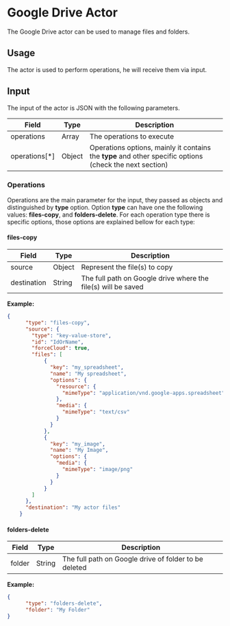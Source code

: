 # Google Drive Actor

The Google Drive actor can be used to manage files and folders.

## Usage

The actor is used to perform operations, he will receive them via input. 

## Input

The input of the actor is JSON with the following parameters.

| Field | Type | Description |
| ----- | ---- | ----------- |
| operations | Array | The operations to execute |
| operations[*] | Object |  Operations options, mainly it contains the **type** and other specific options (check the next section)  |


### Operations

Operations are the main parameter for the input, they passed as objects and distinguished by **type** option. Option **type** can have one the following values: **files-copy**, and **folders-delete**. For each operation type there is specific options, those options are explained bellow for each type:

#### files-copy

| Field | Type | Description |
| ----- | ---- | ----------- |
| source | Object | Represent the file(s) to copy |
| destination | String | The full path on Google drive where the file(s) will be saved |

**Example:**
```json
{
      "type": "files-copy",
      "source": {
        "type": "key-value-store",
        "id": "IdOrName",
        "forceCloud": true,
        "files": [
            {
              "key": "my_spreadsheet",
              "name": "My spreadsheet",
              "options": {
                "resource": {
                  "mimeType": "application/vnd.google-apps.spreadsheet"
                },
                "media": {
                  "mimeType": "text/csv"
                }
              }
            },
            {
              "key": "my_image",
              "name": "My Image",
              "options": {
                "media": {
                  "mimeType": "image/png"
                }
              }
            }
        ]
      },
      "destination": "My actor files"
    }
```

#### folders-delete

| Field | Type | Description |
| ----- | ---- | ----------- |
| folder | String | The full path on Google drive of folder to be deleted |

**Example:**
```json
{
      "type": "folders-delete",
      "folder": "My Folder"
}
```
